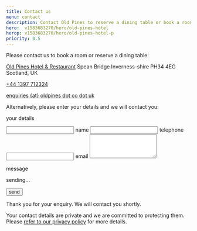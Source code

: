 ```yaml
---
title: Contact us
menu: contact
description: Contact Old Pines to reserve a dining table or book a room for your next vacation.
hero:  v1583683270/hero/old-pines-hotel
herop: v1583683270/hero/old-pines-hotel-p
priority: 0.5
---
```


Please contact us to book a room or reserve a dining table:

<div class="vcard" itemscope="itemscope" itemtype="http://schema.org/Organization" data-revealer="up">

  <p class="adr" itemprop="address" itemscope="itemscope" itemtype="http://schema.org/PostalAddress">
    <a href="https://www.oldpines.co.uk/" class="fn org url" itemprop="name" title="thepines.co.uk">Old Pines Hotel &amp; Restaurant</a>
    <span class="street-address" itemprop="streetAddress">Spean Bridge</span>
    <span class="region" itemprop="addressRegion">Inverness-shire</span>
    <span class="postal-code" itemprop="postalCode">PH34 4EG</span>
    <span class="country-name" itemprop="addressCountry">Scotland, UK</span>
  </p>

  <p><a href="tel:+44-1397-712324" class="icon phone tel" itemprop="telephone" title="call us">+44 1397 712324</a></p>

  <p><a href="[root]contact/" class="icon email" itemprop="email" title="send us an email">enquiries {at} oldpines dot co dot uk</a></p>

</div>


<form action="https://www.optimalworks.net/ws/enquiry/" method="post" class="validator">

  <p>Alternatively, please enter your details and we will contact you:</p>

  <div class="formgrid">

  <p>your details</p>

  <input type="text" id="name" name="name" autocomplete="name" value="" required="required" maxlength="50" />
  <label for="name">name</label>

  <input type="tel" id="telephone" name="telephone" autocomplete="tel" value="" minlength="6" maxlength="20" />
  <label for="telephone">telephone</label>

  <input type="email" id="email" name="email" autocomplete="email" value="" required="required" minlength="6" maxlength="80" />
  <label for="email">email</label>

  <textarea id="query" name="query" rows="4" cols="20" maxlength="500"></textarea>
  <label for="query">message</label>

  <p class="error"></p>

  <p class="submit">sending...</p>

  <button type="submit" name="submit" value="send">send</button>

  </div>

  <p class="posted">Thank you for your enquiry. We will contact you shortly.</p>

</form>

Your contact details are private and we are committed to protecting them. Please [refer to our privacy policy]([root]privacy/) for more details.
